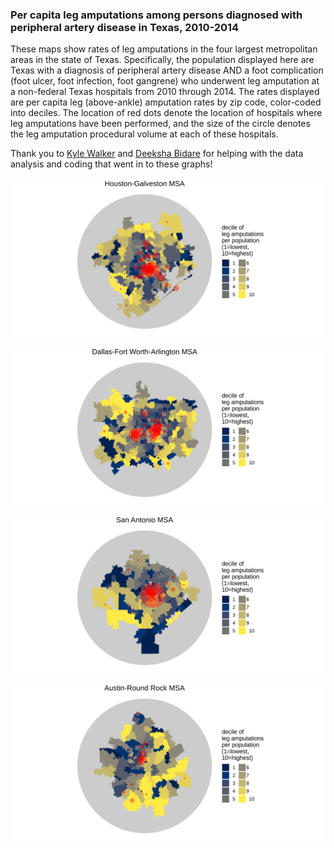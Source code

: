 ### Per capita leg amputations among persons diagnosed with peripheral artery disease in Texas, 2010-2014

These maps show rates of leg amputations in the four largest metropolitan areas in the state of Texas. Specifically, the population displayed here are Texas with a diagnosis of peripheral artery disease AND a foot complication (foot ulcer, foot infection, foot gangrene) who underwent leg amputation at a non-federal Texas hospitals from 2010 through 2014. The rates displayed are per capita leg (above-ankle) amputation rates by zip code, color-coded into deciles. The location of red dots denote the location of hospitals where leg amputations have been performed, and the size of the circle denotes the leg amputation procedural volume at each of these hospitals.  

Thank you to [Kyle Walker](www.twitter.com/kyle_e_walker) and [Deeksha Bidare](www.twitter.com/BidareDeeksha) for helping with the data analysis and coding that went in to these graphs!

![Houston_map](https://github.com/nealbarshes/nealbarshes.github.io/blob/main/assets/Houston_map.jpg)

![DFW_map](https://github.com/nealbarshes/nealbarshes.github.io/blob/main/assets/DFW_map.jpg)

![SanAntonio_map](https://github.com/nealbarshes/nealbarshes.github.io/blob/main/assets/SanAntonio_map.jpg)

![Austin_map](https://github.com/nealbarshes/nealbarshes.github.io/blob/main/assets/Austin_map.jpg)

